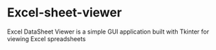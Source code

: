 # Excel-sheet-viewer
Excel DataSheet Viewer is a simple GUI application built with Tkinter for viewing Excel spreadsheets
